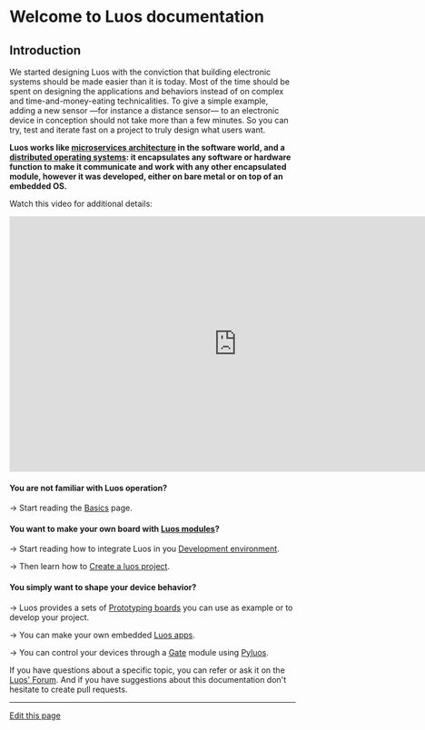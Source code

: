 # Welcome to Luos documentation

## Introduction

We started designing Luos with the conviction that building electronic systems should be made easier than it is today. Most of the time should be spent on designing the applications and behaviors instead of on complex and time-and-money-eating technicalities. To give a simple example, adding a new sensor &mdash;for instance a distance sensor&mdash; to an electronic device in conception should not take more than a few minutes. So you can try, test and iterate fast on a project to truly design what users want.

**Luos works like <a href="https://en.wikipedia.org/wiki/Microservices" target="_blank">microservices architecture</a> in the software world, and a <a href="https://en.wikipedia.org/wiki/Distributed_operating_system" target="_blank">distributed operating systems</a>: it encapsulates any software or hardware function to make it communicate and work with any other encapsulated module, however it was developed, either on bare metal or on top of an embedded OS.**

Watch this video for additional details:

<iframe width="800" height="450" src="https://www.youtube.com/embed/xQe3z0M_FE8?feature=oembed" frameborder="0" allow="accelerometer; autoplay; encrypted-media; gyroscope; picture-in-picture" allowfullscreen></iframe><br />

#### You are not familiar with Luos operation?

&#8594; Start reading the [Basics](/_pages/overview/general-basics.md) page.

#### You want to make your own board with [Luos modules](/_pages/low/modules/create-modules.md)?

&#8594; Start reading how to integrate Luos in you [Development environment](/_pages/low/dev-env.md).

&#8594; Then learn how to [Create a luos project](/_pages/low/modules/create-project.md).

#### You simply want to shape your device behavior?

&#8594; Luos provides a sets of [Prototyping boards](/_pages/prototyping_boards/boards-list.md) you can use as example or to develop your project.

&#8594; You can make your own embedded [Luos apps](/_pages/low/modules/create-modules.md).

&#8594; You can control your devices through a [Gate](/_pages/high/modules_list/gate.md) module using [Pyluos](/_pages/high/pyluos.md).

 If you have questions about a specific topic, you can refer or ask it on the <a href="https://community.luos.io" target="_blank">Luos' Forum</a>. And if you have suggestions about this documentation don't hesitate to create pull requests.

<hr>

<div class="cust_edit_page"><a href="https://{{gh_path}}/index.md">Edit this page</a></div>
